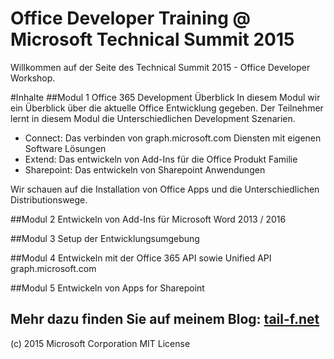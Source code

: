 # Office Developer Training @ Microsoft Technical Summit 2015

Willkommen auf der Seite des Technical Summit 2015 - Office Developer Workshop.

#Inhalte
##Modul 1
Office 365 Development Überblick
In diesem Modul wir ein Überblick über die aktuelle Office Entwicklung gegeben. 
Der Teilnehmer lernt in diesem Modul die Unterschiedlichen Development Szenarien.
- Connect: Das verbinden von graph.microsoft.com Diensten mit eigenen Software Lösungen
- Extend: Das entwickeln von Add-Ins für die Office Produkt Familie
- Sharepoint: Das entwickeln von Sharepoint Anwendungen

Wir schauen auf die Installation von Office Apps und die Unterschiedlichen Distributionswege.

##Modul 2
Entwickeln von Add-Ins für Microsoft Word 2013 / 2016

##Modul 3
Setup der Entwicklungsumgebung

##Modul 4
Entwickeln mit der Office 365 API sowie Unified API graph.microsoft.com

##Modul 5
Entwickeln von Apps for Sharepoint

Mehr dazu finden Sie auf meinem Blog: [tail-f.net](www.tail-f.net)
-----------------------
(c) 2015 Microsoft Corporation
MIT License
